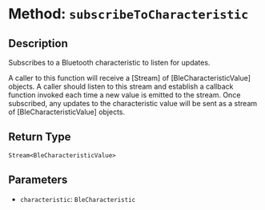 # Method: `subscribeToCharacteristic`

## Description

Subscribes to a Bluetooth characteristic to listen for updates.

 A caller to this function will receive a [Stream] of [BleCharacteristicValue] objects. A caller should listen
 to this stream and establish a callback function invoked each time a new value is emitted to the stream. Once
 subscribed, any updates to the characteristic value will be sent as a stream of [BleCharacteristicValue] objects.

## Return Type
`Stream<BleCharacteristicValue>`

## Parameters

- `characteristic`: `BleCharacteristic`
